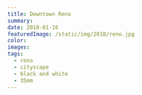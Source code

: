 ```yaml
---
title: Downtown Reno
summary:
date: 2018-01-16
featuredImage: /static/img/2018/reno.jpg
color:
images:
tags:
  - reno
  - cityscape
  - black and white
  - 35mm
---
```

